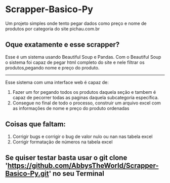 # Scrapper-Basico-Py
Um projeto simples onde tento pegar dados como preço e nome de produtos por categoria do site pichau.com.br

## Oque exatamente e esse scrapper?
<p>Esse é um sistema usando Beautiful Soup e Pandas. Com o Beautiful Soup o sistema foi capaz de pegar html completo do site e nele filtrar os produtos,pegando nome e preço do produto.</p>
<hr>
<p>Esse sistema com uma interface web é capaz de:</p>
<ol>
 <li>Fazer um for pegando todos os produtos daquela seção e tambem é capaz de pecorrer todas as paginas daquela subcategoria específica.</li>
 <li>Consegue no final de todo o processo, construir um arquivo excel com as informações de nome e preço do produto ordenadas</li>
</ol>

## Coisas que faltam:
<ol>
 <li>Corrigir bugs e corrigir o bug de valor nulo ou nan nas tabela excel</li>
 <li>Corrigir formatação de números na tabela excel</li>
</ol>

## Se quiser testar basta usar o git clone 'https://github.com/AbbysTheWorld/Scrapper-Basico-Py.git' no seu Terminal
